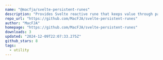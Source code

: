 ```yaml
---
name: "@macfja/svelte-persistent-runes"
description: "Provides Svelte reactive rune that keeps value through pages and reloads."
repo_url: "https://github.com/MacFJA/svelte-persistent-runes"
author: "MacFJA"
homepage: "https://github.com/MacFJA/svelte-persistent-runes"
downloads: 3
updated: "2024-12-09T22:07:33.275Z"
github_stars: 8
tags: 
  - utility
---
```

